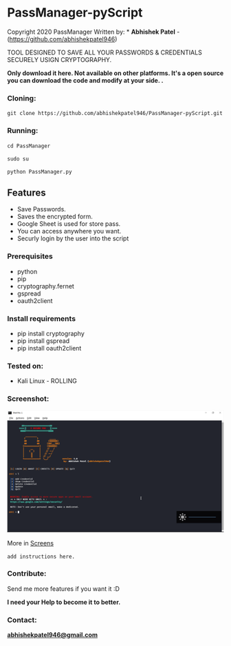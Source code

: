 # PassManager-pyScript

Copyright 2020 PassManager
Written by: * **Abhishek Patel** - (https://github.com/abhishekpatel946)

TOOL DESIGNED TO SAVE ALL YOUR PASSWORDS & CREDENTIALS SECURELY USIGN CRYPTOGRAPHY.

**Only download it here. Not available on other platforms. It's a open source you can download the code and modify at your side. .**

### Cloning:
```
git clone https://github.com/abhishekpatel946/PassManager-pyScript.git
```

### Running:
```
cd PassManager
```

```
sudo su
```

```
python PassManager.py
```

## Features 

- Save Passwords.
- Saves the encrypted form. 
- Google Sheet is used for store pass.
- You can access anywhere you want.
- Securly login by the user into the script

### Prerequisites

* python
* pip
* cryptography.fernet
* gspread
* oauth2client

### Install requirements

* pip install cryptography
* pip install gspread
* pip install oauth2client

### Tested on:

+ Kali Linux - ROLLING

### Screenshot:
![Shot](https://github.com/abhishekpatel946/PassManager-pyScript/blob/master/Screens/Option-Login.png)

More in [Screens](Screens)

```
add instructions here.
```

### Contribute:
Send me more features if you want it :D

**I need your Help to become it to better.**

### Contact:
**abhishekpatel946@gmail.com**

